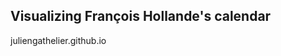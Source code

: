 Visualizing François Hollande's calendar
----------------------------------------

<a>juliengathelier.github.io</a>






